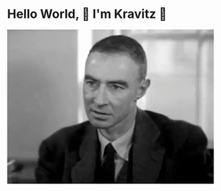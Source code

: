 # Hello World, 👋  I'm Kravitz  👋

<img align="center" src="https://github.com/KravitzMC/KravitzMC/blob/main/oppenheimer.gif"> 



